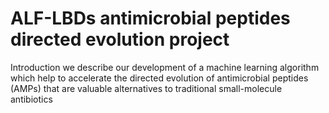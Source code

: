 # ALF-LBDs antimicrobial peptides directed evolution project
Introduction
we describe our development of a machine learning algorithm which help to accelerate the directed evolution of antimicrobial peptides (AMPs) that are valuable alternatives to traditional small-molecule antibiotics
